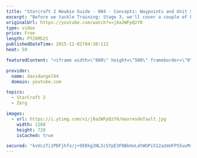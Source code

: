 ```yaml
---
title: "Starcraft 2 Newbie Guide - 004 - Concepts: Waypoints and Unit Selection"
excerpt: "Before we tackle Training: Stage 3, we'll cover a couple of key concepts that are extremely useful in any Starcraft match: waypoints and unit selection.  Starcraft 2 Newbie Guide Playlist: https://www.youtube.com/playlist?list=PL5UmyuxWKXvrNOHKIp9VWkMMikqE9AOxZ  Other places to find my stuff: Twitter:"
originalUrl: https://youtube.com/watch?v=j8a2WFpQzY0
type: video
price: Free
length: PT26M52S
publishedDateTime: 2015-12-01T04:30:11Z
heat: 50

featuredContent: "<iframe width=\"800\" height=\"500\" frameborder=\"0\" src=\"https://www.youtube.com/embed/j8a2WFpQzY0\" allow=\"accelerometer; autoplay; encrypted-media; gyroscope; picture-in-picture\" allowfullscreen></iframe>"

provider:
  name: davidangel64
  domain: youtube.com

topics:
  - StarCraft 2
  - Zerg

images:
  - url: https://i.ytimg.com/vi/j8a2WFpQzY0/maxresdefault.jpg
    width: 1280
    height: 720
    isCached: true

secured: "kvUczTi1PDFjhfo/j+9EBkg3NLIcSYpE3FNBkHoLdtWGPi512a2mUFP55uuMrEP5+rKvKewQYd0FDcCquoraYRO2C8fA96VMC9oE3ge68wYezu1QOBH9yPvjVVpENii6xJtn85SOvX/G0FO62ZJz1hhUEOmSuXTHS9jbdZcx5VwVsXfq8Vu29S++sOQ9xlSnC6cHonOpfmP+RgGWrpN8OwYIzVXpw2PGLyX7mkWT0Ufm21FRf7sz2gr8Vfsb8Rgo9Hvg14z4ZID1Wi1yzMg7iXfXBJpCs+94KFxdgxbNVto2pS7l//AjNAybtnq2wrkGEZepnFAsMbGenBld1RHbNixxIOmlsjwXCUCYaag9FHSj/L2l6I59NEvC+g9WUtf0oHxXGH93wkT0kP1/aEMqEfGcNWHyHob6f/eVctahOjI=;JkYLHxOFpZbOovOZbzdmyQ=="
---
```


